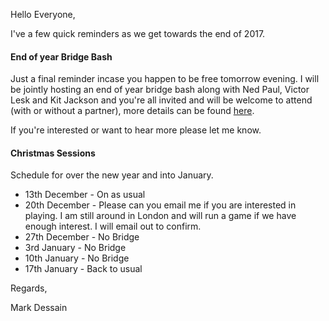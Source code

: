
Hello Everyone,

I've a few quick reminders as we get towards the end of 2017.

#### End of year Bridge Bash

Just a final reminder incase you happen to be free tomorrow evening. I will be jointly hosting an end of year bridge bash along with Ned Paul, Victor Lesk and Kit Jackson and you're all invited and will be welcome to attend  (with or without a partner), more details can be found [here](https://www.brianbridge.net/party2017/).

If you're interested or want to hear more please let me know.

#### Christmas Sessions

Schedule for over the new year and into January.

- 13th December - On as usual
- 20th December - Please can you email me if you are interested in playing. I am still around in London and will run a game if we have enough interest. I will email out to confirm.
- 27th December - No Bridge
- 3rd January - No Bridge
- 10th January - No Bridge
- 17th January - Back to usual

Regards,

Mark Dessain
